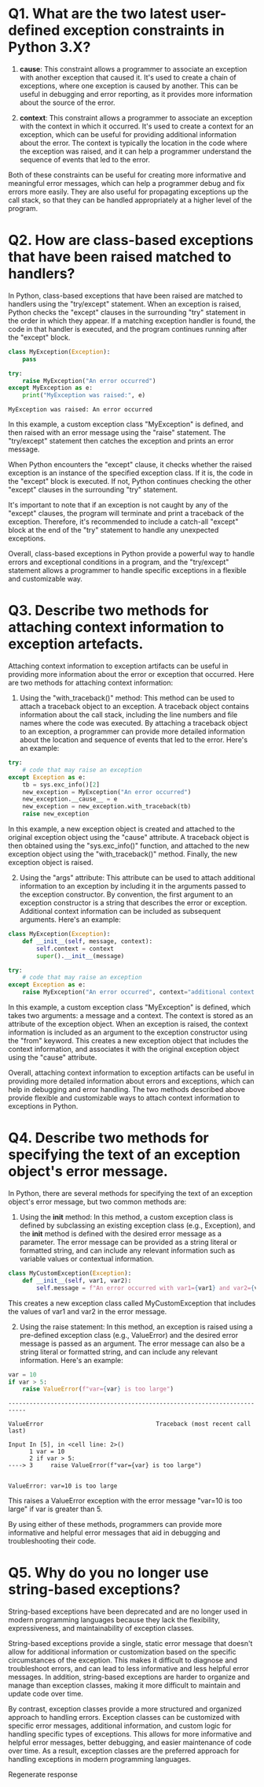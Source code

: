 # Q1. What are the two latest user-defined exception constraints in Python 3.X?
1. __cause__: This constraint allows a programmer to associate an exception with another exception that caused it. It's used to create a chain of exceptions, where one exception is caused by another. This can be useful in debugging and error reporting, as it provides more information about the source of the error.

2. __context__: This constraint allows a programmer to associate an exception with the context in which it occurred. It's used to create a context for an exception, which can be useful for providing additional information about the error. The context is typically the location in the code where the exception was raised, and it can help a programmer understand the sequence of events that led to the error.

Both of these constraints can be useful for creating more informative and meaningful error messages, which can help a programmer debug and fix errors more easily. They are also useful for propagating exceptions up the call stack, so that they can be handled appropriately at a higher level of the program.
# Q2. How are class-based exceptions that have been raised matched to handlers?

In Python, class-based exceptions that have been raised are matched to handlers using the "try/except" statement. When an exception is raised, Python checks the "except" clauses in the surrounding "try" statement in the order in which they appear. If a matching exception handler is found, the code in that handler is executed, and the program continues running after the "except" block.


```python
class MyException(Exception):
    pass

try:
    raise MyException("An error occurred")
except MyException as e:
    print("MyException was raised:", e)

```

    MyException was raised: An error occurred
    

In this example, a custom exception class "MyException" is defined, and then raised with an error message using the "raise" statement. The "try/except" statement then catches the exception and prints an error message.

When Python encounters the "except" clause, it checks whether the raised exception is an instance of the specified exception class. If it is, the code in the "except" block is executed. If not, Python continues checking the other "except" clauses in the surrounding "try" statement.

It's important to note that if an exception is not caught by any of the "except" clauses, the program will terminate and print a traceback of the exception. Therefore, it's recommended to include a catch-all "except" block at the end of the "try" statement to handle any unexpected exceptions.

Overall, class-based exceptions in Python provide a powerful way to handle errors and exceptional conditions in a program, and the "try/except" statement allows a programmer to handle specific exceptions in a flexible and customizable way.


# Q3. Describe two methods for attaching context information to exception artefacts.

Attaching context information to exception artifacts can be useful in providing more information about the error or exception that occurred. Here are two methods for attaching context information:

1. Using the "with_traceback()" method: This method can be used to attach a traceback object to an exception. A traceback object contains information about the call stack, including the line numbers and file names where the code was executed. By attaching a traceback object to an exception, a programmer can provide more detailed information about the location and sequence of events that led to the error. Here's an example:


```python
try:
    # code that may raise an exception
except Exception as e:
    tb = sys.exc_info()[2]
    new_exception = MyException("An error occurred")
    new_exception.__cause__ = e
    new_exception = new_exception.with_traceback(tb)
    raise new_exception

```

In this example, a new exception object is created and attached to the original exception object using the "cause" attribute. A traceback object is then obtained using the "sys.exc_info()" function, and attached to the new exception object using the "with_traceback()" method. Finally, the new exception object is raised.

2. Using the "args" attribute: This attribute can be used to attach additional information to an exception by including it in the arguments passed to the exception constructor. By convention, the first argument to an exception constructor is a string that describes the error or exception. Additional context information can be included as subsequent arguments. Here's an example:


```python
class MyException(Exception):
    def __init__(self, message, context):
        self.context = context
        super().__init__(message)

try:
    # code that may raise an exception
except Exception as e:
    raise MyException("An error occurred", context="additional context information") from e

```

In this example, a custom exception class "MyException" is defined, which takes two arguments: a message and a context. The context is stored as an attribute of the exception object. When an exception is raised, the context information is included as an argument to the exception constructor using the "from" keyword. This creates a new exception object that includes the context information, and associates it with the original exception object using the "cause" attribute.

Overall, attaching context information to exception artifacts can be useful in providing more detailed information about errors and exceptions, which can help in debugging and error handling. The two methods described above provide flexible and customizable ways to attach context information to exceptions in Python.

# Q4. Describe two methods for specifying the text of an exception object&#39;s error message.
In Python, there are several methods for specifying the text of an exception object's error message, but two common methods are:

1. Using the __init__ method:
In this method, a custom exception class is defined by subclassing an existing exception class (e.g., Exception), and the __init__ method is defined with the desired error message as a parameter. The error message can be provided as a string literal or formatted string, and can include any relevant information such as variable values or contextual information.

```python
class MyCustomException(Exception):
    def __init__(self, var1, var2):
        self.message = f"An error occurred with var1={var1} and var2={var2}"

```

This creates a new exception class called MyCustomException that includes the values of var1 and var2 in the error message.

2. Using the raise statement:
In this method, an exception is raised using a pre-defined exception class (e.g., ValueError) and the desired error message is passed as an argument. The error message can also be a string literal or formatted string, and can include any relevant information. Here's an example:


```python
var = 10
if var > 5:
    raise ValueError(f"var={var} is too large")

```


    ---------------------------------------------------------------------------

    ValueError                                Traceback (most recent call last)

    Input In [5], in <cell line: 2>()
          1 var = 10
          2 if var > 5:
    ----> 3     raise ValueError(f"var={var} is too large")
    

    ValueError: var=10 is too large


This raises a ValueError exception with the error message "var=10 is too large" if var is greater than 5.

By using either of these methods, programmers can provide more informative and helpful error messages that aid in debugging and troubleshooting their code.

# Q5. Why do you no longer use string-based exceptions?

String-based exceptions have been deprecated and are no longer used in modern programming languages because they lack the flexibility, expressiveness, and maintainability of exception classes.

String-based exceptions provide a single, static error message that doesn't allow for additional information or customization based on the specific circumstances of the exception. This makes it difficult to diagnose and troubleshoot errors, and can lead to less informative and less helpful error messages. In addition, string-based exceptions are harder to organize and manage than exception classes, making it more difficult to maintain and update code over time.

By contrast, exception classes provide a more structured and organized approach to handling errors. Exception classes can be customized with specific error messages, additional information, and custom logic for handling specific types of exceptions. This allows for more informative and helpful error messages, better debugging, and easier maintenance of code over time. As a result, exception classes are the preferred approach for handling exceptions in modern programming languages.





Regenerate response


```python

```
